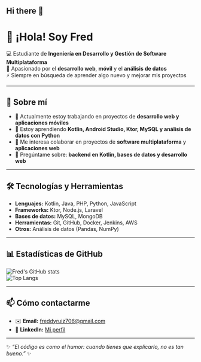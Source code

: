 ## Hi there 👋
# 👋 ¡Hola! Soy Fred  

💻 Estudiante de **Ingeniería en Desarrollo y Gestión de Software Multiplataforma**  
🌱 Apasionado por el **desarrollo web**, **móvil** y el **análisis de datos**  
⚡ Siempre en búsqueda de aprender algo nuevo y mejorar mis proyectos  

---

## 🚀 Sobre mí
- 🔭 Actualmente estoy trabajando en proyectos de **desarrollo web y aplicaciones móviles**  
- 🌱 Estoy aprendiendo **Kotlin, Android Studio, Ktor, MySQL y análisis de datos con Python**  
- 🤝 Me interesa colaborar en proyectos de **software multiplataforma** y **aplicaciones web**  
- 💬 Pregúntame sobre: **backend en Kotlin, bases de datos y desarrollo web**  

---

## 🛠️ Tecnologías y Herramientas
- **Lenguajes:** Kotlin, Java, PHP, Python, JavaScript  
- **Frameworks:** Ktor, Node.js, Laravel  
- **Bases de datos:** MySQL, MongoDB  
- **Herramientas:** Git, GitHub, Docker, Jenkins, AWS  
- **Otros:** Análisis de datos (Pandas, NumPy)  

---

## 📊 Estadísticas de GitHub
![Fred's GitHub stats](https://github-readme-stats.vercel.app/api?username=Fredf3&show_icons=true&theme=radical)  
![Top Langs](https://github-readme-stats.vercel.app/api/top-langs/?username=Fredf3&layout=compact&theme=radical)  

---

## 📫 Cómo contactarme
- ✉️ **Email:** [freddyruiz706@gmail.com](mailto:freddyruiz706@gmail.com)  
- 💼 **LinkedIn:** [Mi perfil](https://www.linkedin.com/in/jos%C3%A9-alfredo-ruiz-mendoza-13315b35a?utm_source=share&utm_campaign=share_via&utm_content=profile&utm_medium=android_app)    

---

✨ *“El código es como el humor: cuando tienes que explicarlo, no es tan bueno.”* ✨
